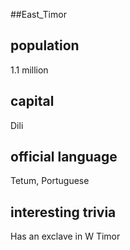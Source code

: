 ##East_Timor
## population
1.1 million

## capital
Dili
 
## official language
Tetum, Portuguese

## interesting trivia
Has an exclave in W Timor


